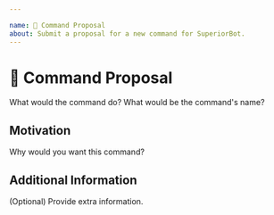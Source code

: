 ```yaml
---

name: 🚀 Command Proposal
about: Submit a proposal for a new command for SuperiorBot.
---
```


# 🚀 Command Proposal

What would the command do? What would be the command's name?

## Motivation

Why would you want this command?

## Additional Information

(Optional) Provide extra information.
